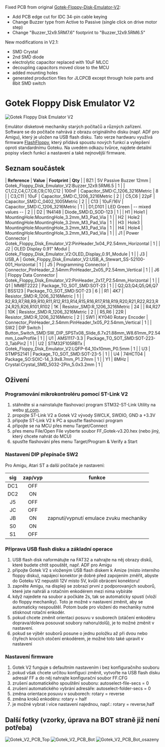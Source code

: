 Fixed PCB from original [Gotek-Floppy-Disk-Emulator-V2](https://github.com/RichardRozehnal/Gotek-Floppy-Disk-Emulator-V2):
* Add PCB edge cut for IDC 34-pin cable keying
* Change Buzzer type from Active to Passive (single click on drive motor step)
* Change "Buzzer_12x9.5RM7.6" footprint to "Buzzer_12x9.5RM6.5"

New modifications in V2.1:
* SMD Crystal
* 2nd SMD diode
* electrolytic capacitor replaced with 10uF MLCC
* decoupling capacitors moved close to the MCU
* added mounting holes
* generated production files for JLCPCB except through hole parts and 8bit SMD switch

# Gotek Floppy Disk Emulator V2

![Gotek Floppy Disk Emulator V2](Fotky/Gotek_V2_PCB_Top_osazeny.jpg "Gotek Floppy Disk Emulator V2")

Emulátor disketové mechaniky starých počítačů a různých zařízení. Software se do počítače nahrává z obrazu originálního disku (např. ADF pro Amigu), který je uložen na USB flash disku. Tato verze hardwaru využívá firmware [FlashFloppy](https://github.com/keirf/FlashFloppy/wiki), který přidává spoustu nových funkcí a vylepšení oproti standardnímu Goteku. Na uvedém odkazu tvůrce, najdete detailní popisy všech funkcí a nastavení a také nejnovější firmware.

## Seznam součástek

| **Reference**                                                                                     | **Value**                   | **Footprint**                                                                     | **Qty**  |
| BZ1                                                                                               | 5V Passive Buzzer 12mm      | Gotek_Floppy_Disk_Emulator_V2:Buzzer_12x9.5RM6.5                                  |    1     |
| C1,C2,C4,C7,C8,C9,C10,C12                                                                         | 100nF                       | Capacitor_SMD:C_1206_3216Metric                                                   |    8     |
| C3,C11                                                                                            | 10uF                        | Capacitor_SMD:C_1206_3216Metric                                                   |    2     |
| C5,C6                                                                                             | 22pF                        | Capacitor_SMD:C_0402_1005Metric                                                   |    2     |
| C13                                                                                               | 10uF/16V                    | Capacitor_SMD:C_1206_3216Metric                                                   |    1     |
| D1,D101                                                                                           | LED Green                   | -- mixed values --                                                                |    2     |
| D2                                                                                                | 1N4148                      | Diode_SMD:D_SOD-123                                                               |    1     |
| H1                                                                                                | Hole1                       | MountingHole:MountingHole_3.2mm_M3_Pad_Via                                        |    1     |
| H2                                                                                                | Hole2                       | MountingHole:MountingHole_3.2mm_M3_Pad_Via                                        |    1     |
| H3                                                                                                | Hole3                       | MountingHole:MountingHole_3.2mm_M3_Pad_Via                                        |    1     |
| H4                                                                                                | Hole4                       | MountingHole:MountingHole_3.2mm_M3_Pad_Via                                        |    1     |
| J1                                                                                                | Power Connector             | Gotek_Floppy_Disk_Emulator_V2:PinHeader_1x04_P2.54mm_Horizontal                   |    1     |
| J2                                                                                                | OLED Display 0.91" Modul    | Gotek_Floppy_Disk_Emulator_V2:OLED_Display_0.91_Module                            |    1     |
| J3                                                                                                | USB_A                       | Gotek_Floppy_Disk_Emulator_V2:USB_A_Stewart_SS-52100-001_Horizontal               |    1     |
| J5                                                                                                | Programming Connector       | Connector_PinHeader_2.54mm:PinHeader_2x05_P2.54mm_Vertical                        |    1     |
| J6                                                                                                | Floppy Data Connector       | Gotek_Floppy_Disk_Emulator_V2:PinHeader_2x17_P2.54mm_Horizontal                   |    1     |
| Q1                                                                                                | MMBT2222                    | Package_TO_SOT_SMD:SOT-23                                                         |    1     |
| Q2,Q3,Q4,Q5,Q6,Q7                                                                                 | BSS123                      | Package_TO_SOT_SMD:SOT-23                                                         |    6     |
| R1                                                                                                | 4K7                         | Resistor_SMD:R_1206_3216Metric                                                    |    1     |
| R2,R3,R7,R8,R9,R10,R11,R12,R13,R14,R15,R16,R17,R18,R19,R20,R21,R22,R23,R24,R25,R26,R101,R102      | 1K                          | Resistor_SMD:R_1206_3216Metric                                                    |   24     |
| R4,R27                                                                                            | 10K                         | Resistor_SMD:R_1206_3216Metric                                                    |    2     |
| R5,R6                                                                                             | 22R                         | Resistor_SMD:R_1206_3216Metric                                                    |    2     |
| SW1                                                                                               | KY040 Rotary Encoder        | Connector_PinHeader_2.54mm:PinHeader_1x05_P2.54mm_Vertical                        |    1     |
| SW2                                                                                               | DIP Switch                  | Button_Switch_SMD:SW_DIP_SPSTx08_Slide_6.7x21.88mm_W8.61mm_P2.54mm_LowProfile     |    1     |
| U1                                                                                                | AMS1117-3.3                 | Package_TO_SOT_SMD:SOT-223-3_TabPin2                                              |    1     |
| U2                                                                                                | STM32F105RBTx               | Gotek_Floppy_Disk_Emulator_V2:LQFP-64_10x10mm_P0.5mm                              |    1     |
| U3                                                                                                | STMPS2141                   | Package_TO_SOT_SMD:SOT-23-5                                                       |    1     |
| U4                                                                                                | 74HCT04                     | Package_SO:SOIC-14_3.9x8.7mm_P1.27mm                                              |    1     |
| Y1                                                                                                | 8MHz                        | Crystal:Crystal_SMD_5032-2Pin_5.0x3.2mm                                           |    1     |

## Oživení

### Programování mikrokontroléru pomocí ST-Link V2

1. stáhněte si a nainstalujte flashovací program STM32-ST-Link Utility na webu [st.com](https://www.st.com/en/development-tools/stsw-link004.html).
2. propojte ST-Link V2 a Gotek V2 vývody SWCLK, SWDIO, GND a +3.3V
3. připojte ST-Link V2 k PC a spusťte flashovací program
4. připojte se na MCU přes menu Target/Connect
5. přes menu File/Open File vyberte soubor FF_Gotek-v3.20.hex (nebo jiný, který chcete nahrát do MCU)
6. spusťte flashování přes menu Target/Program & Verify a Start

### Nastavení DIP přepínače SW2

Pro Amigu, Atari ST a další počítače je nastavení:

| **sig** | **zap/vyp** | **funkce**                              |
| :-----: | :---------: | --------------------------------------- |
| DC1     | OFF         |                                         |
| DC2     | ON          |                                         |
| J5      | OFF         |                                         |
| JC      | OFF         |                                         |
| JB      | ON          | zapnutí/vypnutí emulace zvuku mechaniky |
| S0      | ON          |                                         |
| S1      | OFF         |                                         |

### Příprava USB flash disku a základní operace

1. USB flash disk naformátujte na FAT32 a nahrajte na něj obrazy disků, které budete chtít spouštět, např. ADF pro Amigu
2. připojte Gotek V2 s vloženým USB flash diskem k Amize (místo interního floppy disku), napájecí konektor je dobré před zapojením změřit, abyste do Goteku V2 nepustili 12V místo 5V, kvůli obrácení konektoru!
3. zapněte Amigu, na displeji se zobrazí první z podporovaných souborů, které jste nahráli a rotačním enkodérem mezi nima vybíráte
4. když najedete na soubor a počkáte 2s, tak se automaticky spustí (vloží do floppy mechaniky). Toto je možné v nastavení změnit, aby se automaticky nespouštěl. Potom bude pro vložení do mechaniky nutné stisknout rotační enkodér.
5. pokud chcete změnit orientaci posuvu v souborech (otáčení enkodéru doprava/doleva posouvat soubory nahoru/dolů), je to možné změnit v nastavení.
6. pokud se výběr souborů posune o jednu položku až při dvou nebo čtyřech krocích otočení enkodérem, je možné toto také upravit v nastavení

### Nastavení firmware

1. Gotek V2 funguje s defaultním nastavením i bez konfiguračního souboru
2. pokud však chcete určitou konfiguci změnit, vytvořte na USB flash disku adresář FF a do něj nahrajte konfigurační soubor FF.CFG
3. zrušení automatického spouštění souboru: autoselect-file-secs = 0
4. zrušení automatického vybrání adresáře: autoselect-folder-secs = 0
5. změna orientace posuvu v souborech: rotary = reverse
6. změna kroků enkodéru: rotary = half
7. je možné vybrat i více nastavení najednou, např.: rotary = reverse,half

## Další fotky (vzorky, úprava na BOT straně již není potřeba)

![Gotek_V2_PCB_Top](Fotky/Gotek_V2_PCB_Top.jpg "Gotek_V2_PCB_Top")
![Gotek_V2_PCB_Bot](Fotky/Gotek_V2_PCB_Bot.jpg "Gotek_V2_PCB_Bot")
![Gotek_V2_PCB_Bot_osazeny](Fotky/Gotek_V2_PCB_Bot_osazeny.jpg "Gotek_V2_PCB_Bot_osazeny")
